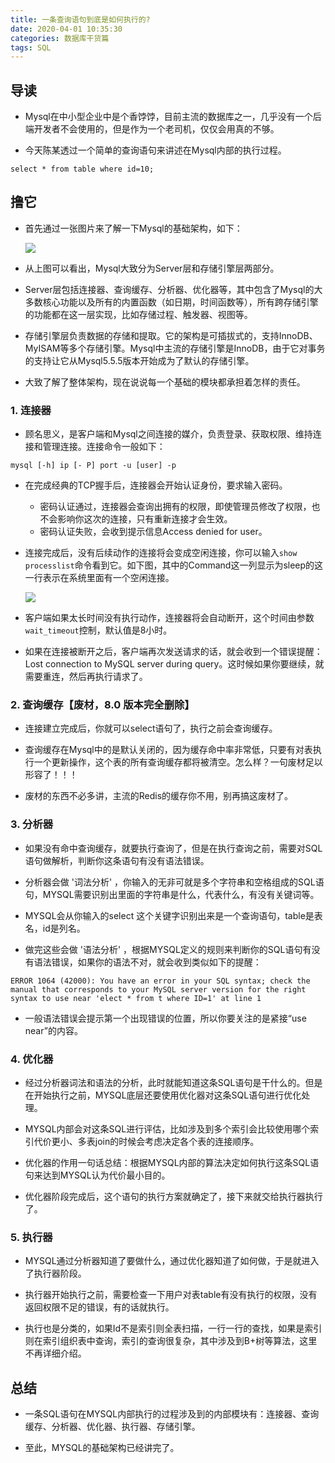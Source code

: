 ```yaml
---
title: 一条查询语句到底是如何执行的?
date: 2020-04-01 10:35:30
categories: 数据库干货篇
tags: SQL
---
```

## 导读

- Mysql在中小型企业中是个香饽饽，目前主流的数据库之一，几乎没有一个后端开发者不会使用的，但是作为一个老司机，仅仅会用真的不够。

- 今天陈某透过一个简单的查询语句来讲述在Mysql内部的执行过程。
```mysql
select * from table where id=10;
```

## 撸它

- 首先通过一张图片来了解一下Mysql的基础架构，如下：

  

  ![](https://gitee.com/chenjiabing666/Blog-file/raw/master/MYSQL%E5%9F%BA%E7%A1%80%E6%9E%B6%E6%9E%84/1.png)



- 从上图可以看出，Mysql大致分为Server层和存储引擎层两部分。
- Server层包括连接器、查询缓存、分析器、优化器等，其中包含了Mysql的大多数核心功能以及所有的内置函数（如日期，时间函数等），所有跨存储引擎的功能都在这一层实现，比如存储过程、触发器、视图等。
- 存储引擎层负责数据的存储和提取。它的架构是可插拔式的，支持InnoDB、MyISAM等多个存储引擎。Mysql中主流的存储引擎是InnoDB，由于它对事务的支持让它从Mysql5.5.5版本开始成为了默认的存储引擎。
- 大致了解了整体架构，现在说说每一个基础的模块都承担着怎样的责任。

### 1. 连接器

- 顾名思义，是客户端和Mysql之间连接的媒介，负责登录、获取权限、维持连接和管理连接。连接命令一般如下：
```mysql
mysql [-h] ip [- P] port -u [user] -p 
```
- 在完成经典的TCP握手后，连接器会开始认证身份，要求输入密码。
    - 密码认证通过，连接器会查询出拥有的权限，即使管理员修改了权限，也不会影响你这次的连接，只有重新连接才会生效。
    - 密码认证失败，会收到提示信息Access denied for user。

- 连接完成后，没有后续动作的连接将会变成空闲连接，你可以输入`show processlist`命令看到它。如下图，其中的Command这一列显示为sleep的这一行表示在系统里面有一个空闲连接。

  

  ![](https://gitee.com/chenjiabing666/Blog-file/raw/master/MYSQL%E5%9F%BA%E7%A1%80%E6%9E%B6%E6%9E%84/2.png)

  

- 客户端如果太长时间没有执行动作，连接器将会自动断开，这个时间由参数`wait_timeout`控制，默认值是8小时。

- 如果在连接被断开之后，客户端再次发送请求的话，就会收到一个错误提醒： Lost connection to MySQL server during query。这时候如果你要继续，就需要重连，然后再执行请求了。


### 2. 查询缓存【废材，8.0 版本完全删除】

- 连接建立完成后，你就可以select语句了，执行之前会查询缓存。

- 查询缓存在Mysql中的是默认关闭的，因为缓存命中率非常低，只要有对表执行一个更新操作，这个表的所有查询缓存都将被清空。怎么样？一句废材足以形容了！！！

- 废材的东西不必多讲，主流的Redis的缓存你不用，别再搞这废材了。

### 3. 分析器

- 如果没有命中查询缓存，就要执行查询了，但是在执行查询之前，需要对SQL语句做解析，判断你这条语句有没有语法错误。

- 分析器会做 '词法分析' ，你输入的无非可就是多个字符串和空格组成的SQL语句，MYSQL需要识别出里面的字符串是什么，代表什么，有没有关键词等。

- MYSQL会从你输入的select 这个关键字识别出来是一个查询语句，table是表名，id是列名。

- 做完这些会做 '语法分析' ，根据MYSQL定义的规则来判断你的SQL语句有没有语法错误，如果你的语法不对，就会收到类似如下的提醒：
```mysql
ERROR 1064 (42000): You have an error in your SQL syntax; check the manual that corresponds to your MySQL server version for the right syntax to use near 'elect * from t where ID=1' at line 1
```

- 一般语法错误会提示第一个出现错误的位置，所以你要关注的是紧接“use near”的内容。


### 4. 优化器

- 经过分析器词法和语法的分析，此时就能知道这条SQL语句是干什么的。但是在开始执行之前，MYSQL底层还要使用优化器对这条SQL语句进行优化处理。

- MYSQL内部会对这条SQL进行评估，比如涉及到多个索引会比较使用哪个索引代价更小、多表join的时候会考虑决定各个表的连接顺序。

- 优化器的作用一句话总结：根据MYSQL内部的算法决定如何执行这条SQL语句来达到MYSQL认为代价最小目的。

- 优化器阶段完成后，这个语句的执行方案就确定了，接下来就交给执行器执行了。


### 5. 执行器

- MYSQL通过分析器知道了要做什么，通过优化器知道了如何做，于是就进入了执行器阶段。

- 执行器开始执行之前，需要检查一下用户对表table有没有执行的权限，没有返回权限不足的错误，有的话就执行。

- 执行也是分类的，如果Id不是索引则全表扫描，一行一行的查找，如果是索引则在索引组织表中查询，索引的查询很复杂，其中涉及到B+树等算法，这里不再详细介绍。


## 总结

- 一条SQL语句在MYSQL内部执行的过程涉及到的内部模块有：连接器、查询缓存、分析器、优化器、执行器、存储引擎。

- 至此，MYSQL的基础架构已经讲完了。












